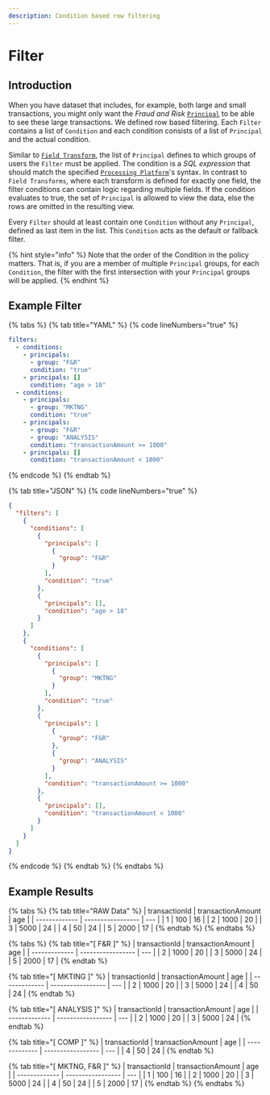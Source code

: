 ```yaml
---
description: Condition based row filtering
---
```


# Filter

## Introduction

When you have dataset that includes, for example, both large and small transactions, you might only want the _Fraud and Risk_ [`Principal`](../principals.md) to be able to see these large transactions. We defined row based filtering. Each `Filter` contains a list of `Condition` and each condition consists of a list of `Principal` and the actual condition.

Similar to [`Field Transform`](field-transform.md), the list of `Principal` defines to which groups of users the `Filter` must be applied. The condition is a _SQL expression_ that should match the specified [`Processing Platform`](../../reference/processing-platform-integrations/)'s syntax. In contrast to `Field Transforms`, where each transform is defined for exactly one field, the filter conditions can contain logic regarding multiple fields. If the condition evaluates to true, the set of `Principal` is allowed to view the data, else the rows are omitted in the resulting view.

Every `Filter` should at least contain one `Condition` without any `Principal`, defined as last item in the list. This `Condition` acts as the default or fallback filter.

{% hint style="info" %}
Note that the order of the Condition in the policy matters. That is, if you are a member of multiple `Principal` groups, for each `Condition`, the filter with the first intersection with your `Principal` groups will be applied.
{% endhint %}

## Example Filter

{% tabs %}
{% tab title="YAML" %}
{% code lineNumbers="true" %}
```yaml
filters:
  - conditions:
    - principals:
      - group: "F&R"
      condition: "true"
    - principals: []
      condition: "age > 18"
  - conditions:
    - principals:
      - group: "MKTNG"
      condition: "true"
    - principals:
      - group: "F&R"
      - group: "ANALYSIS"
      condition: "transactionAmount >= 1000"
    - principals: []
      condition: "transactionAmount < 1000"
```
{% endcode %}
{% endtab %}

{% tab title="JSON" %}
{% code lineNumbers="true" %}
```json
{
  "filters": [
    {
      "conditions": [
        {
          "principals": [
            {
              "group": "F&R"
            }
          ],
          "condition": "true"
        },
        {
          "principals": [],
          "condition": "age > 18"
        }
      ]
    },
    {
      "conditions": [
        {
          "principals": [
            {
              "group": "MKTNG"
            }
          ],
          "condition": "true"
        },
        {
          "principals": [
            {
              "group": "F&R"
            },
            {
              "group": "ANALYSIS"
            }
          ],
          "condition": "transactionAmount >= 1000"
        },
        {
          "principals": [],
          "condition": "transactionAmount < 1000"
        }
      ]
    }
  ]
}

```
{% endcode %}
{% endtab %}
{% endtabs %}

## Example Results

{% tabs %}
{% tab title="RAW Data" %}
| transactionId | transactionAmount | age |
| ------------- | ----------------- | --- |
| 1             | 100               | 16  |
| 2             | 1000              | 20  |
| 3             | 5000              | 24  |
| 4             | 50                | 24  |
| 5             | 2000              | 17  |
{% endtab %}
{% endtabs %}

{% tabs %}
{% tab title="[ F&R ]" %}
| transactionId | transactionAmount | age |
| ------------- | ----------------- | --- |
| 2             | 1000              | 20  |
| 3             | 5000              | 24  |
| 5             | 2000              | 17  |
{% endtab %}

{% tab title="[ MKTING ]" %}
| transactionId | transactionAmount | age |
| ------------- | ----------------- | --- |
| 2             | 1000              | 20  |
| 3             | 5000              | 24  |
| 4             | 50                | 24  |
{% endtab %}

{% tab title="[ ANALYSIS ]" %}
| transactionId | transactionAmount | age |
| ------------- | ----------------- | --- |
| 2             | 1000              | 20  |
| 3             | 5000              | 24  |
{% endtab %}

{% tab title="[ COMP ]" %}
| transactionId | transactionAmount | age |
| ------------- | ----------------- | --- |
| 4             | 50                | 24  |
{% endtab %}

{% tab title="[ MKTNG, F&R ]" %}
| transactionId | transactionAmount | age |
| ------------- | ----------------- | --- |
| 1             | 100               | 16  |
| 2             | 1000              | 20  |
| 3             | 5000              | 24  |
| 4             | 50                | 24  |
| 5             | 2000              | 17  |
{% endtab %}
{% endtabs %}
